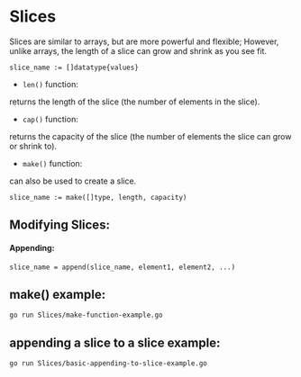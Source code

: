 # Slices

Slices are similar to arrays, but are more powerful and flexible;
However, unlike arrays, the length of a slice can grow and shrink as you see fit.

```
slice_name := []datatype{values}
```

* `len()` function:

returns the length of the slice (the number of elements in the slice).

* `cap()` function:

returns the capacity of the slice (the number of elements the slice can grow or shrink to).

* `make()` function:

can also be used to create a slice.

```
slice_name := make([]type, length, capacity)
```

## Modifying Slices:

#### Appending:

```
slice_name = append(slice_name, element1, element2, ...)
```


## make() example:

```
go run Slices/make-function-example.go
```

## appending a slice to a slice example:

```
go run Slices/basic-appending-to-slice-example.go 
```